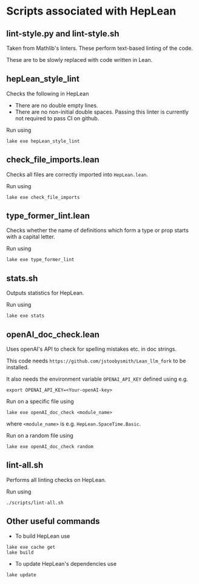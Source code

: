 
# Scripts associated with HepLean

## lint-style.py and lint-style.sh

Taken from Mathlib's linters. These perform text-based linting of the code.

These are to be slowly replaced with code written in Lean.

## hepLean_style_lint

Checks the following in HepLean
- There are no double empty lines.
- There are no non-initial double spaces.
Passing this linter is currently not required to pass CI on github.

Run using
```
lake exe hepLean_style_lint
```

## check_file_imports.lean

Checks all files are correctly imported into `HepLean.lean`.

Run using
```
lake exe check_file_imports
```

## type_former_lint.lean

Checks whether the name of definitions which form a type or prop starts with a capital letter.

Run using
```
lake exe type_former_lint
```

## stats.sh

Outputs statistics for HepLean.

Run using
```
lake exe stats
```

## openAI_doc_check.lean

Uses openAI's API to check for spelling mistakes etc. in doc strings.

This code needs `https://github.com/jstoobysmith/Lean_llm_fork` to be installed.

It also needs the environment variable `OPENAI_API_KEY` defined using e.g.
```
export OPENAI_API_KEY=<Your-openAI-key>
```

Run on a specific file using
```
lake exe openAI_doc_check <module_name>
```
where `<module_name>` is e.g. `HepLean.SpaceTime.Basic`.

Run on a random file using
```
lake exe openAI_doc_check random
```

## lint-all.sh

Performs all linting checks on HepLean.

Run using
```
./scripts/lint-all.sh
```

## Other useful commands

- To build HepLean use
```
lake exe cache get
lake build
```

- To update HepLean's dependencies use
```
lake update
```
